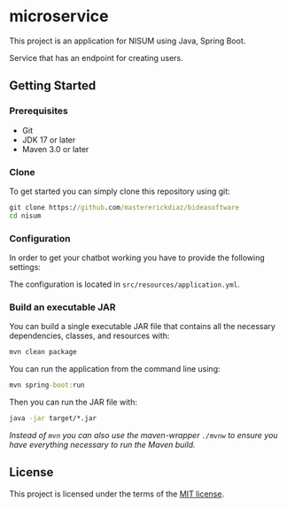 # microservice

This project is an application for NISUM using Java, Spring Boot.

Service that has an endpoint for creating users.

## Getting Started

### Prerequisites

* Git
* JDK 17 or later
* Maven 3.0 or later

### Clone

To get started you can simply clone this repository using git:

``` cmd
git clone https://github.com/mastererickdiaz/bideasoftware
cd nisum
```

### Configuration

In order to get your chatbot working you have to provide the following settings:

The configuration is located in `src/resources/application.yml`.

### Build an executable JAR

You can build a single executable JAR file that contains all the necessary dependencies, classes, and resources with:

```cmd
mvn clean package
```

You can run the application from the command line using:

```cmd
mvn spring-boot:run
```

Then you can run the JAR file with:

```cmd
java -jar target/*.jar
```

*Instead of `mvn` you can also use the maven-wrapper `./mvnw` to ensure you have everything necessary to run the Maven build.*

## License

This project is licensed under the terms of the [MIT license](LICENSE).
